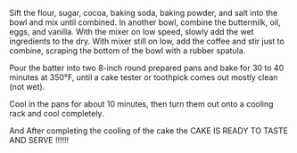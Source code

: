 Sift the flour, sugar, cocoa, baking soda, baking powder, and salt into the bowl and mix until combined.
In another bowl, combine the buttermilk, oil, eggs, and vanilla.
With the mixer on low speed, slowly add the wet ingredients to the dry. With mixer still on low, add the coffee and stir just to combine, scraping the bottom of the bowl with a rubber spatula. 

Pour the batter into two 8-inch round prepared pans and bake for 30 to 40 minutes at 350°F, until a cake tester or toothpick comes out mostly clean (not wet).

Cool in the pans for about 10 minutes, then turn them out onto a cooling rack and cool completely.



And After completing the cooling of the cake 
the CAKE IS READY TO TASTE AND SERVE !!!!!!